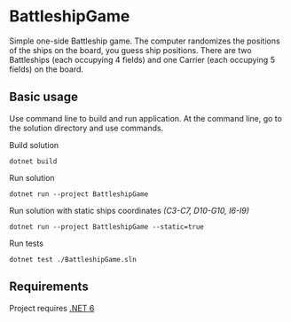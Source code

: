 # BattleshipGame

Simple one-side Battleship game. The computer randomizes the positions of the ships on the board, you guess ship positions. There are two Battleships (each occupying 4 fields) and one Carrier (each occupying 5 fields) on the board.

## Basic usage

Use command line to build and run application. At the command line, go to the solution directory and use commands.

Build solution
```
dotnet build
```

Run solution
```
dotnet run --project BattleshipGame
```

Run solution with static ships coordinates *(C3-C7, D10-G10, I6-I9)*
```
dotnet run --project BattleshipGame --static=true
```

Run tests
```
dotnet test ./BattleshipGame.sln
```

## Requirements

Project requires [.NET 6](https://dotnet.microsoft.com/en-us/download/dotnet/6.0)
